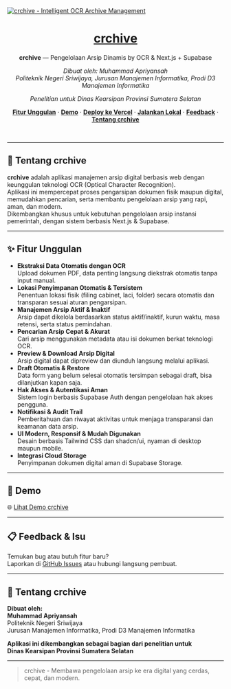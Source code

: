 <a href="https://demo-nextjs-with-supabase.vercel.app/">
  <img alt="crchive - Intelligent OCR Archive Management" src="https://demo-nextjs-with-supabase.vercel.app/opengraph-image.png">
  <h1 align="center">crchive</h1>
</a>

<p align="center">
 <b>crchive</b> — Pengelolaan Arsip Dinamis by OCR & Next.js + Supabase
</p>
<p align="center">
  <i>Dibuat oleh: Muhammad Apriyansah</i><br />
  <i>Politeknik Negeri Sriwijaya, Jurusan Manajemen Informatika, Prodi D3 Manajemen Informatika</i>
</p>
<p align="center">
  <i>Penelitian untuk Dinas Kearsipan Provinsi Sumatera Selatan</i>
</p>

<p align="center">
  <a href="#fitur-unggulan"><strong>Fitur Unggulan</strong></a> ·
  <a href="#demo"><strong>Demo</strong></a> ·
  <a href="#deploy-ke-vercel"><strong>Deploy ke Vercel</strong></a> ·
  <a href="#jalankan-lokal"><strong>Jalankan Lokal</strong></a> ·
  <a href="#feedback"><strong>Feedback</strong></a> ·
  <a href="#tentang-crchive"><strong>Tentang crchive</strong></a>
</p>
<br/>

---

## 🚀 Tentang crchive

**crchive** adalah aplikasi manajemen arsip digital berbasis web dengan keunggulan teknologi OCR (Optical Character Recognition).  
Aplikasi ini mempercepat proses pengarsipan dokumen fisik maupun digital, memudahkan pencarian, serta membantu pengelolaan arsip yang rapi, aman, dan modern.  
Dikembangkan khusus untuk kebutuhan pengelolaan arsip instansi pemerintah, dengan sistem berbasis Next.js & Supabase.

---

## ✨ Fitur Unggulan

- **Ekstraksi Data Otomatis dengan OCR**  
  Upload dokumen PDF, data penting langsung diekstrak otomatis tanpa input manual.
- **Lokasi Penyimpanan Otomatis & Tersistem**  
  Penentuan lokasi fisik (filing cabinet, laci, folder) secara otomatis dan transparan sesuai aturan pengarsipan.
- **Manajemen Arsip Aktif & Inaktif**  
  Arsip dapat dikelola berdasarkan status aktif/inaktif, kurun waktu, masa retensi, serta status pemindahan.
- **Pencarian Arsip Cepat & Akurat**  
  Cari arsip menggunakan metadata atau isi dokumen berkat teknologi OCR.
- **Preview & Download Arsip Digital**  
  Arsip digital dapat dipreview dan diunduh langsung melalui aplikasi.
- **Draft Otomatis & Restore**  
  Data form yang belum selesai otomatis tersimpan sebagai draft, bisa dilanjutkan kapan saja.
- **Hak Akses & Autentikasi Aman**  
  Sistem login berbasis Supabase Auth dengan pengelolaan hak akses pengguna.
- **Notifikasi & Audit Trail**  
  Pemberitahuan dan riwayat aktivitas untuk menjaga transparansi dan keamanan data arsip.
- **UI Modern, Responsif & Mudah Digunakan**  
  Desain berbasis Tailwind CSS dan shadcn/ui, nyaman di desktop maupun mobile.
- **Integrasi Cloud Storage**  
  Penyimpanan dokumen digital aman di Supabase Storage.

---

## 👀 Demo

🌐 [Lihat Demo crchive](https://ocr-arsip.vercel.app/)

---


## 📋 Feedback & Isu

Temukan bug atau butuh fitur baru?  
Laporkan di [GitHub Issues](https://github.com/Apriiansh27/ocr-arsip/issues) atau hubungi langsung pembuat.

---

## 🤝 Tentang crchive

**Dibuat oleh:**  
**Muhammad Apriyansah**  
Politeknik Negeri Sriwijaya  
Jurusan Manajemen Informatika, Prodi D3 Manajemen Informatika

**Aplikasi ini dikembangkan sebagai bagian dari penelitian untuk**  
**Dinas Kearsipan Provinsi Sumatera Selatan**

---

> crchive - Membawa pengelolaan arsip ke era digital yang cerdas, cepat, dan modern.